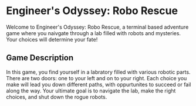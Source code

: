 # Engineer's Odyssey: Robo Rescue

Welcome to Engineer's Odyssey: Robo Rescue, a terminal based adventure game where you naivgate through a lab filled with robots and mysteries. Your choices will determine your fate!

## Game Description

In this game, you find yourself in a labratory filled with various robotic parts. There are two doors: one to your left and on to your right. Each choice you make will lead you down different paths, with oppurtunites to succeed or fail along the way. Your ultimate goal is to navigate the lab, make the right choices, and shut down the rogue robots.